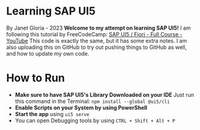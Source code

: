 # Learning SAP UI5

By Janet Gloria - 2023
**Welcome to my attempt on learning SAP UI5!**
I am following this tutorial by FreeCodeCamp: [SAP UI5 / Fiori - Full Course - YouTube](https://www.youtube.com/watch?v=C9cK2Z2JDLg)
This code is exactly the same, but it has some extra notes.
I am also uploading this on GitHub to try out pushing things to GitHub as well, and how to update my own code.

# How to Run

- **Make sure to have SAP UI5's Library Downloaded on your IDE**
  Just run this command in the Terminal: `npm install --global @ui5/cli`
- **Enable Scripts on your System by using PowerShell**
- **Start the app** using `ui5 serve`
- You can open Debugging tools by using `CTRL + Shift + Alt + P`
